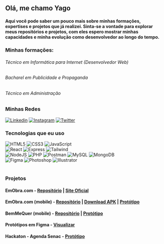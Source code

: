 ## Olá, me chamo Yago


#### Aqui você pode saber um pouco mais sobre minhas formações, expertises e projetos que já realizei. Sinta-se a vontade para explorar meus repositórios e projetos, com eles espero mostrar minhas capacidades e minha evolução como desenvolvedor ao longo do tempo. 

### Minhas formações:
###### Técnico em Informática para Internet (Desenvolvedor Web)
###### Bacharel em Publicidade e Propaganda
###### Técnico em Administração

### Minhas Redes
[![Linkedin](https://img.shields.io/badge/LinkedIn-0077B5?style=for-the-badge&logo=linkedin&logoColor=white)](https://www.linkedin.com/in/yago-aparecido/)
[![Instagram](https://img.shields.io/badge/Instagram-E4405F?style=for-the-badge&logo=instagram&logoColor=white)](https://www.instagram.com/yagoabsc/)
[![Twitter](https://img.shields.io/badge/Twitter-1DA1F2?style=for-the-badge&logo=twitter&logoColor=white)](https://twitter.com/YagoABSC)

### Tecnologias que eu uso

<div style="display: inline_block;">
    <img style="text-align: center" src="https://img.shields.io/badge/HTML5-E34F26?style=for-the-badge&logo=html5&logoColor=white" alt="HTML5" />
    <img style="text-align: center" src="https://img.shields.io/badge/CSS3-1572B6?style=for-the-badge&logo=css3&logoColor=white" alt="CSS3" />
    <img style="text-align: center" src="https://img.shields.io/badge/JavaScript-F7DF1E?style=for-the-badge&logo=javascript&logoColor=black" alt="JavaScript" /><br/>
    <img style="text-align: center" src="https://img.shields.io/badge/React-20232A?style=for-the-badge&logo=react&logoColor=61DAFB" alt="React" />
    <img style="text-align: center" src="https://img.shields.io/badge/express.js-%23404d59.svg?style=for-the-badge&logo=express&logoColor=%2361DAFB" alt="Express" /> 
    <img style="text-align: center" src="https://img.shields.io/badge/tailwindcss-%2338B2AC.svg?style=for-the-badge&logo=tailwind-css&logoColor=white" alt="Tailwind" /><br/>
    <img style="text-align: center" src="https://img.shields.io/badge/node.js-6DA55F?style=for-the-badge&logo=node.js&logoColor=white" alt="NodeJS" />
    <img style="text-align: center" src="https://img.shields.io/badge/PHP-777BB4?style=for-the-badge&logo=php&logoColor=white" alt="PHP" />
    <img style="text-align: center" src="https://img.shields.io/badge/Postman-FF6C37.svg?style=for-the-badge&logo=Postman&logoColor=white" alt="Postman" />
    <img style="text-align: center" src="https://img.shields.io/badge/MySQL-00000F?style=for-the-badge&logo=mysql&logoColor=white" alt="MySQL" />
    <img style="text-align: center" src="https://img.shields.io/badge/MongoDB-%234ea94b.svg?style=for-the-badge&logo=mongodb&logoColor=white" alt="MongoDB" /><br/>
    <img style="text-align: center" src="https://img.shields.io/badge/Figma-F24E1E?style=for-the-badge&logo=figma&logoColor=white" alt="Figma" />
    <img style="text-align: center" src="https://img.shields.io/badge/Adobe%20Photoshop-31A8FF?style=for-the-badge&logo=Adobe%20Photoshop&logoColor=black" alt="Photoshop" />
<!--     <img style="text-align: center" src="https://img.shields.io/badge/Canva-%2300C4CC.svg?&style=for-the-badge&logo=Canva&logoColor=white" alt="CANVA" /> -->
    <img style="text-align: center" src="https://img.shields.io/badge/Adobe%20Illustrator-FF9A00?style=for-the-badge&logo=adobe%20illustrator&logoColor=white" alt="Illustrator" />
</div><br>

### Projetos

#### EmObra.com - [Repositório](https://github.com/YagoABSC/EmObra) | [Site Oficial](https://em-obra.vercel.app/)
#### EmObra.com (mobile) - [Repositório](https://github.com/YagoABSC/emObraMobile) | [Download APK](https://drive.google.com/file/d/1WCawTgEC0YDBROufcmmuMqsE7MGOKl5j/view?usp=sharing) | [Protótipo](https://www.figma.com/design/BpGCwGS8fx4JOia2vqZw4z/Em-Obra?node-id=0-1&t=bnaRP19paC2DwZlP-1)
#### BemMeQuer (mobile) - [Repositório](https://github.com/YagoABSC/appBMQ) | [Protótipo](https://www.figma.com/design/hNKEoUKstsApZygOGyMnEf/BMQ?node-id=0-1&t=PrDsErrHkqD05XHN-1)
#### Protótipos em Figma - [Visualizar](https://www.figma.com/design/vFVOREMELpZYx9yTBY9JNc/PI---PP?node-id=0-1&p=f)
#### Hackaton - Agenda Senac - [Protótipo](https://www.figma.com/design/5w0f8axXMnmC3A5MwQpq2R/Hackathon?node-id=0-1&t=CydKIpfZxy6Kuqe3-1)


<!---
YagoABSC/YagoABSC is a ✨ special ✨ repository because its `README.md` (this file) appears on your GitHub profile.
You can click the Preview link to take a look at your changes.
--->
